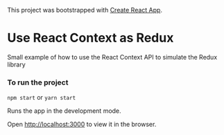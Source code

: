 This project was bootstrapped with [Create React App](https://github.com/facebook/create-react-app).

# Use React Context as Redux

Small example of how to use the React Context API to simulate the Redux library

### To run the project

`npm start` or `yarn start`

Runs the app in the development mode.

Open [http://localhost:3000](http://localhost:3000) to view it in the browser.


